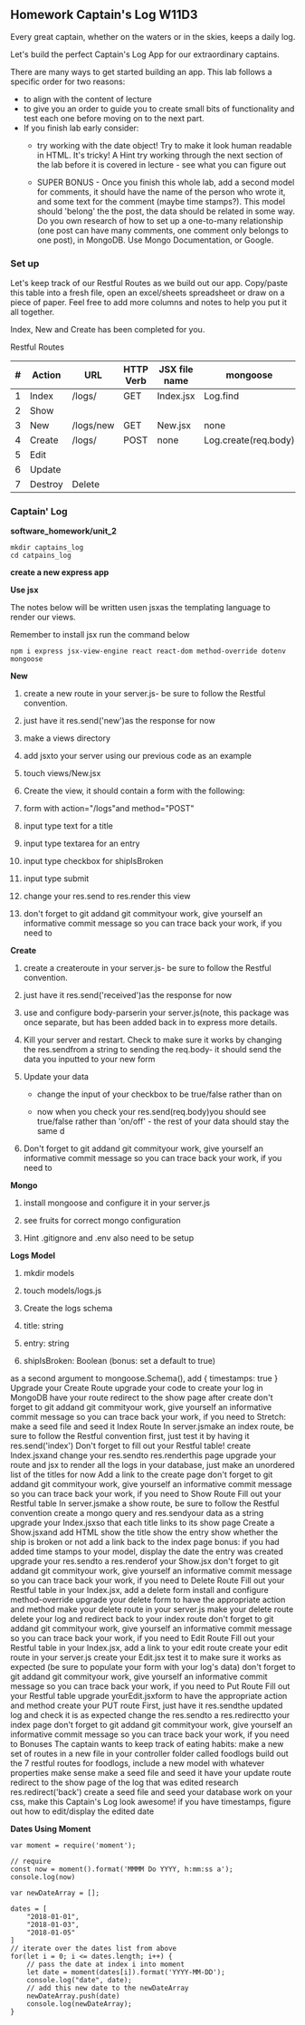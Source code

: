## Homework Captain's Log W11D3

Every great captain, whether on the waters or in the skies, keeps a daily log.

Let's build the perfect Captain's Log App for our extraordinary captains.

There are many ways to get started building an app. This lab follows a specific order for two reasons:

* to align with the content of lecture
* to give you an order to guide you to create small bits of functionality and test each one before moving on to the next part.
* If you finish lab early consider:
     - try working with the date object! Try to make it look human readable in HTML. It's tricky! A Hint
     try working through the next section of the lab before it is covered in lecture - see what you can figure out

     - SUPER BONUS - Once you finish this whole lab, add a second model for comments, it should have the name of the person who wrote it, and some text for the comment (maybe time stamps?). This model should 'belong' the the post, the data should be related in some way. Do you own research of how to set up a one-to-many relationship (one post can have many comments, one comment only belongs to one post), in MongoDB. Use Mongo Documentation, or Google.

### Set up
Let's keep track of our Restful Routes as we build out our app. Copy/paste this table into a fresh file, open an excel/sheets spreadsheet or draw on a piece of paper. Feel free to add more columns and notes to help you put it all together.

Index, New and Create has been completed for you.

Restful Routes

| #  |Action   | URL |  HTTP Verb |  JSX file name |  mongoose |
|---|---|---|---|---|---|
|  1 | Index  |  /logs/ |  GET |  Index.jsx | Log.find  |
|   2|  Show |   |   |   |   |
|  3 |  New |  /logs/new | GET  |  New.jsx |  none |
|   4|  Create | /logs/  |  POST |   none| Log.create(req.body)  |
|   5| Edit  |   |   |   |   |
|   6|  Update |   |   |   |   |
|   7|  Destroy | Delete  |   |   |   |

### Captain' Log

**software_homework/unit_2**

```JS
mkdir captains_log
cd catpains_log
```
**create a new express app** 


**Use jsx**

The notes below will be written usen jsxas the templating language to render our views.

Remember to install jsx run the command below

```
npm i express jsx-view-engine react react-dom method-override dotenv mongoose
```

**New**

1. create a new route in your server.js- be sure to follow the Restful convention.

2. just have it res.send('new')as the response for now

3. make a views directory

4. add jsxto your server using our previous code as an example

5. touch views/New.jsx

6. Create the view, it should contain a form with the following:

7. form with action="/logs"and method="POST"

8. input type text for a title

9. input type textarea for an entry

10. input type checkbox for shipIsBroken

11. input type submit

12. change your res.send to res.render this view

13. don't forget to git addand git commityour work, give yourself an informative commit message so you can trace back your work, if you need to

**Create**

1. create a createroute in your server.js- be sure to follow the Restful convention.

2. just have it res.send('received')as the response for now

3. use and configure body-parserin your server.js(note, this package was once separate, but has been added back in to express more details. 

4. Kill your server and restart. Check to make sure it works by changing the res.sendfrom a string to sending the req.body- it should send the data you inputted to your new form

5. Update your data

     * change the input of your checkbox to be true/false rather than on

     * now when you check your res.send(req.body)you should see true/false rather than 'on/off' - the rest of your data should stay the same
d
6. Don't forget to git addand git commityour work, give yourself an informative commit message so you can trace back your work, if you need to


**Mongo**

1. install mongoose and configure it in your server.js

2. see fruits for correct mongo configuration
3. Hint .gitignore and .env also need to be setup

**Logs Model**

1. mkdir models

1. touch models/logs.js

1. Create the logs schema

1. title: string

1. entry: string

1. shipIsBroken: Boolean (bonus: set a default to true)



as a second argument to mongoose.Schema(), add { timestamps: true }
Upgrade your Create Route
upgrade your code to create your log in MongoDB
have your route redirect to the show page after create
don't forget to git addand git commityour work, give yourself an informative commit message so you can trace back your work, if you need to
Stretch: make a seed file and seed it
Index Route
In server.jsmake an index route, be sure to follow the Restful convention
first, just test it by having it res.send('index')
Don't forget to fill out your Restful table!
create Index.jsxand change your res.sendto res.renderthis page
upgrade your route and jsx to render all the logs in your database, just make an unordered list of the titles for now
Add a link to the create page
don't forget to git addand git commityour work, give yourself an informative commit message so you can trace back your work, if you need to
Show Route
Fill out your Restful table
In server.jsmake a show route, be sure to follow the Restful convention
create a mongo query and res.sendyour data as a string
upgrade your Index.jsxso that each title links to its show page
Create a Show.jsxand add HTML
show the title
show the entry
show whether the ship is broken or not
add a link back to the index page
bonus:
if you had added time stamps to your model, display the date the entry was created
upgrade your res.sendto a res.renderof your Show.jsx
don't forget to git addand git commityour work, give yourself an informative commit message so you can trace back your work, if you need to
Delete Route
Fill out your Restful table
in your Index.jsx, add a delete form
install and configure method-override
upgrade your delete form to have the appropriate action and method
make your delete route in your server.js
make your delete route delete your log and redirect back to your index route
don't forget to git addand git commityour work, give yourself an informative commit message so you can trace back your work, if you need to
Edit Route
Fill out your Restful table
in your Index.jsx, add a link to your edit route
create your edit route in your server.js
create your Edit.jsx
test it to make sure it works as expected (be sure to populate your form with your log's data)
don't forget to git addand git commityour work, give yourself an informative commit message so you can trace back your work, if you need to
Put Route
Fill out your Restful table
upgrade yourEdit.jsxform to have the appropriate action and method
create your PUT route
First, just have it res.sendthe updated log and check it is as expected
change the res.sendto a res.redirectto your index page
don't forget to git addand git commityour work, give yourself an informative commit message so you can trace back your work, if you need to
Bonuses
The captain wants to keep track of eating habits: make a new set of routes in a new file in your controller folder called foodlogs
build out the 7 restful routes for foodlogs, include a new model with whatever properties make sense
make a seed file and seed it
have your update route redirect to the show page of the log that was edited
research res.redirect('back')
create a seed file and seed your database
work on your css, make this Captain's Log look awesome!
if you have timestamps, figure out how to edit/display the edited date

**Dates Using Moment**

```JS
var moment = require('moment'); 

// require
const now = moment().format('MMMM Do YYYY, h:mm:ss a');
console.log(now)

var newDateArray = [];

dates = [
    "2018-01-01",
    "2018-01-03",
    "2018-01-05"     
]
// iterate over the dates list from above
for(let i = 0; i <= dates.length; i++) {
    // pass the date at index i into moment
    let date = moment(dates[i]).format('YYYY-MM-DD');
    console.log("date", date);
    // add this new date to the newDateArray
    newDateArray.push(date)
    console.log(newDateArray);
}
```